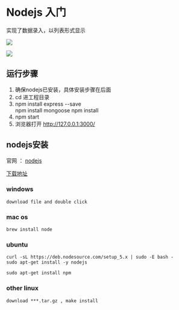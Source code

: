 # Nodejs 入门

实现了数据录入，以列表形式显示

![](http://7xpfmh.com1.z0.glb.clouddn.com/16-3-24/18441444.jpg)

![](http://7xpfmh.com1.z0.glb.clouddn.com/16-3-24/90747695.jpg)

## 运行步骤
1. 确保nodejs已安装，具体安装步骤在后面
2. cd 进工程目录
3. npm install express --save  
	npm install mongoose
	npm install
4. npm start
5. 浏览器打开 <a>http://127.0.0.1:3000/</a>


## nodejs安装

官网 ： [nodejs](https://nodejs.org)

[下载地址](https://nodejs.org/en/download/)
### windows
	download file and double click
### mac os
	brew install node
### ubuntu
	curl -sL https://deb.nodesource.com/setup_5.x | sudo -E bash -
	sudo apt-get install -y nodejs	
	
	sudo apt-get install npm
### other linux
	download ***.tar.gz , make install